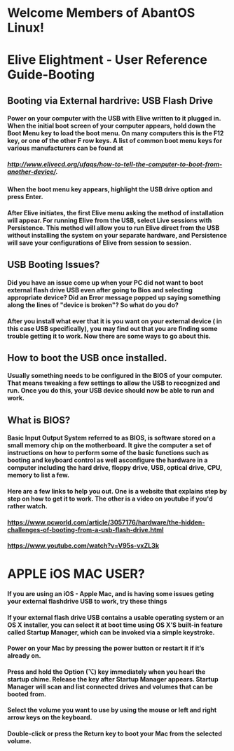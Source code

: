 # Welcome Members of AbantOS Linux! 

# Elive Elightment - User Reference Guide-Booting
## Booting via External hardrive: USB Flash Drive

#### Power on your computer with the USB with Elive written to it plugged in. When the initial boot screen of your computer appears, hold down the Boot Menu key to load the boot menu. On many computers this is the F12 key, or one of the other F row keys. A list of common boot menu keys for various manufacturers can be found at

##### http://www.elivecd.org/ufaqs/how-to-tell-the-computer-to-boot-from-another-device/.
  
#### When the boot menu key appears, highlight the USB drive option and press Enter.
    
#### After Elive initiates, the first Elive menu asking the method of installation will appear. For running Elive from the USB, select Live sessions with Persistence. This method will allow you to run Elive direct from the USB without installing the system on your separate hardware, and Persistence will save your configurations of Elive from session to session.

## USB Booting Issues?

#### Did you have an issue come up when your PC did not want to boot external flash drive USB even after going to Bios and selecting appropriate device? Did an Error message popped up saying something along the lines of "device is broken"? So what do you do?

#### After you install what ever that it is you want on your external device ( in this case USB specifically), you may find out that you are finding some trouble getting it to work. Now there are some ways to go about this. 

## How to boot the USB once installed. 

#### Usually something needs to be configured in the BIOS of your computer. That means tweaking a few settings to allow the USB to recognized and run. Once you do this, your USB device should now be able to run and work.

## What is BIOS?

#### Basic Input Output System referred to as BIOS, is software stored on a small memory chip on the motherboard. It give the computer a set of instructions on how to perform some of the basic functions such as booting and keyboard control as well asconfigure the hardware in a computer including the hard drive, floppy drive, USB, optical drive, CPU, memory to list a few.


#### Here are a few links to help you out. One is a website that explains step by step on how to get it to work. The other is a video on youtube if you'd rather watch. 


#### https://www.pcworld.com/article/3057176/hardware/the-hidden-challenges-of-booting-from-a-usb-flash-drive.html

#### https://www.youtube.com/watch?v=V95s-vxZL3k


# APPLE iOS MAC USER?

#### If you are using an iOS - Apple Mac, and is having some issues geting your external flashdrive USB to work, try these things


#### If your external flash drive USB contains a usable operating system or an OS X installer, you can select it at boot time using OS X’S built-in feature called   Startup Manager,  which can be invoked via a simple keystroke.

#### Power on your Mac by pressing the power button  or restart it if it’s already on.

#### Press and hold the Option (⌥) key immediately when you heari the startup chime. Release the key after Startup Manager appears. Startup Manager will scan and list connected drives and volumes that can be booted from.

#### Select the volume you want to use by using the mouse or left and right arrow keys on the keyboard.

####  Double-click or press the Return key to boot your Mac from the selected volume.


